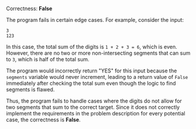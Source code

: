 Correctness: **False**

The program fails in certain edge cases. For example, consider the input:

```
3
123
```

In this case, the total sum of the digits is `1 + 2 + 3 = 6`, which is even. However, there are no two or more non-intersecting segments that can sum to `3`, which is half of the total sum. 

The program would incorrectly return "YES" for this input because the `segments` variable would never increment, leading to a return value of `False` immediately after checking the total sum even though the logic to find segments is flawed.

Thus, the program fails to handle cases where the digits do not allow for two segments that sum to the correct target. Since it does not correctly implement the requirements in the problem description for every potential case, the correctness is **False**.